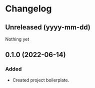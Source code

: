 # Changelog

## Unreleased (yyyy-mm-dd)

Nothing yet

## 0.1.0 (2022-06-14)

### Added

* Created project boilerplate.
